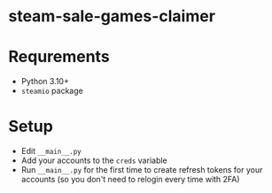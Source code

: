 # steam-sale-games-claimer

# Requrements
- Python 3.10+
- `steamio` package

# Setup
- Edit `__main__.py`
- Add your accounts to the `creds` variable
- Run `__main__.py` for the first time to create refresh tokens for your accounts (so you don't need to relogin every time with 2FA)
